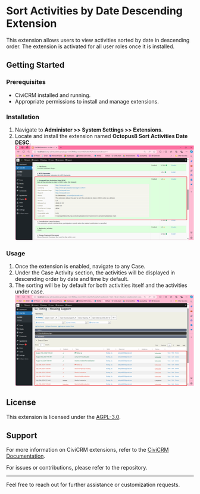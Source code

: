 # Sort Activities by Date Descending Extension

This extension allows users to view activities sorted by date in descending order. The extension is activated for all user roles once it is installed.

## Getting Started

### Prerequisites

- CiviCRM installed and running.
- Appropriate permissions to install and manage extensions.

### Installation

1. Navigate to **Administer >> System Settings >> Extensions**.
2. Locate and install the extension named **Octopus8 Sort Activities Date DESC**.
   ![alt text](image.png)

### Usage

1. Once the extension is enabled, navigate to any Case.
2. Under the Case Activity section, the activities will be displayed in descending order by date and time by default.
3. The sorting will be by default for both activities itself and the activities under case.
   ![alt text](image-1.png)

## License

This extension is licensed under the [AGPL-3.0](LICENSE.txt).

## Support

For more information on CiviCRM extensions, refer to the [CiviCRM Documentation](https://docs.civicrm.org/sysadmin/en/latest/customize/extensions/).

For issues or contributions, please refer to the repository.

---

Feel free to reach out for further assistance or customization requests.
